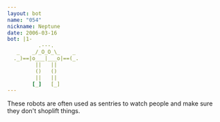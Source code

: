 ```yaml
---
layout: bot
name: "054"
nickname: Neptune
date: 2006-03-16
bot: |1-
          .---.        
   _    _/_O_O_\_    _ 
  ._)==|o___|___o|==(_.
         ||   ||       
         ()   ()       
         ||   ||       
        [_]   [_]      
---
```

These robots are often used as sentries to watch people and make sure they don't shoplift things.
